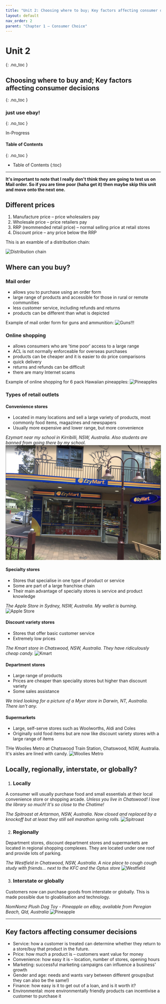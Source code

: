 ```yaml
---
title: "Unit 2: Choosing where to buy; Key factors affecting consumer decisions"
layout: default
nav_order: 2
parent: "Chapter 1 – Consumer Choice"
---
```

# Unit 2
{: .no_toc }

## Choosing where to buy and; Key factors affecting consumer decisions
{: .no_toc }

### just use ebay!
{: .no_toc }

<label class="label label-blue">In-Progress</label>

#### Table of Contents
{: .no_toc }

* Table of Contents
{:toc}

***

**It's important to note that I really don't think they are going to test us on Mail order. So if you are time poor (haha get it) then maybe skip this unit and move onto the next one.**

## Different prices

1. Manufacture price – price wholesalers pay
2. Wholesale price – price retailers pay
3. RRP (reommended retail price) – normal selling price at retail stores
4. Discount price – any price below the RRP

This is an examble of a distribution chain:

![Distribution chain](http://content.jacplus.com.au/secure/ebooks/11184/1118401042/images/01_source-14.png)

## Where can you buy?

### Mail order
- allows you to purchase using an order form
- large range of products and accessible for those in rural or remote communities
- less customer service, including refunds and returns
- products can be different than what is depicted

Example of mail order form for guns and ammunition: ![Guns!!!](https://www.craftys.co.nz/wp-content/uploads/2015/02/zz72.jpg)

### Online shopping
- allows consumers who are 'time poor' access to a large range
- ACL is not normally enforceable for overseas purchases
- products can be cheaper and it is easier to do price comparisons
- quick delivery
- returns and refunds can be difficult
- there are many Internet scams

Example of online shopping for 6 pack Hawaiian pineapples: ![Pineapples](https://www.doleplantation.com/product/6-pack-fresh-whole-pineapple-click-image-for-further-shipping-details/)

### Types of retail outlets

#### Convenience stores

- Located in many locations and sell a large variety of products, most commonly food items, magazines and newspapers
- Usually more expensive and lower range, but more convenience

*Ezymart near my school in Kirribilli, NSW, Australia. Also students are banned from going there by my school.*
![Ezymart](resources/ezymart.jpg)

#### Specialty stores

- Stores that specialise in one type of product or service
- Some are part of a large franchise chain
- Their main advantage of specialty stores is service and product knowledge

*The Apple Store in Sydney, NSW, Australia. My wallet is burning.*
![Apple Store](https://www.apple.com/au/retail/sydney/images/hero_thumb_2x.jpg)

#### Discount variety stores

- Stores that offer basic customer service
- Extremely low prices

*The Kmart store in Chatswood, NSW, Australia. They have ridiculously cheap candy.*
![Kmart](http://chatswood-nsw.place-advisor.com/img/companies/2/20/202/2021/20210.jpg)

#### Department stores

- Large range of products
- Prices are cheaper than speciality stores but higher than discount variety
- Some sales assistance

*We tried looking for a picture of a Myer store in Darwin, NT, Australia. There isn't any.*

#### Supermarkets

- Large, self-serve stores such as Woolworths, Aldi and Coles
- Originally sold food items but are now like discount variety stores with a large range of items

THe Woolies Metro at Chatswood Train Station, Chatswood, NSW, Australia. It's aisles are lined with candy.
![Woolies Metro](https://fastly.4sqi.net/img/general/200x200/43762184_WS8RYUmMJ8J5gfwGfEZLhkG32WZqk3O0hm_btHl1NHY.jpg)

## Locally, regionally, interstate, or globally?

1. ### Locally

A consumer will usually purchase food and small essentials at their local convenience store or shopping arcade. *Unless you live in Chatswood! I love the library so much! It's so close to the Chatime!*

*The Spitroast at Artarmon, NSW, Australia. Now closed and replaced by a knockoff but at least they still sell marathon spring rolls.*
![Spitroast](http://www.easyoverc.com/shop_images/120_0.jpg)

2. ### Regionally

Department stores, discount department stores and supermarkets are located in regional shopping complexes. They are located under one roof and provide lots of parking.

*The Westfield in Chatswood, NSW, Australia. A nice place to *cough cough* study with friends... next to the KFC and the Optus store*
![Westfield](http://www.grm.latrade-batam.com/wp-content/uploads/2015/11/project-westfield-chatswood-01.jpg)

3. ### Interstate or globally

Customers now can purchase goods from interstate or globally. This is made possible due to gloablisation and technology. 

*NomNomz Plush Dog Toy - Pineapple on eBay, available from Peregian Beach, Qld, Australia*
![Pineapple](https://i.ebayimg.com/images/g/SsIAAOSwWflaF6sb/s-l300.png)

***

## Key factors affecting consumer decisions

- Service: how a customer is treated can determine whether they return to a store/buy that product in the future.
- Price: how much a product is – customers want value for money
- Convenience: how easy it is – location, number of stores, opening hours
- Marketing: successful marketing campaigns can influence a business' growth
- Gender and age: needs and wants vary between different groups(but they can also be the same!)
- Finance: how easy is it to get out of a loan, and is it worth it?
- Environmental: more environmentally friendly products can incentivise a customer to purchase it